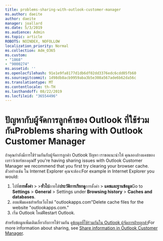 ```yaml
---
title: problems-sharing-with-outlook-customer-manager
ms.author: daeite
author: daeite
manager: joallard
ms.date: 5/3/2019
ms.audience: Admin
ms.topic: article
ROBOTS: NOINDEX, NOFOLLOW
localization_priority: Normal
ms.collection: Adm_O365
ms.custom:
- "1868"
- "9000274"
ms.assetid: ''
ms.openlocfilehash: 91e1e9fa8177d1db6df02dd3376edc6cdd05fb60
ms.sourcegitcommit: 1d98db8acb9959aba3b5e308a567ade6b62da56c
ms.translationtype: MT
ms.contentlocale: th-TH
ms.lasthandoff: 08/22/2019
ms.locfileid: "36554496"
---
```

# <a name="problems-sharing-with-outlook-customer-manager"></a><span data-ttu-id="cec67-102">ปัญหากับผู้จัดการลูกค้าของ Outlook ที่ใช้ร่วมกัน</span><span class="sxs-lookup"><span data-stu-id="cec67-102">Problems sharing with Outlook Customer Manager</span></span>

<span data-ttu-id="cec67-103">ถ้าคุณกำลังมีการใช้ร่วมกันกับผู้จัดการลูกค้า Outlook ปัญหา เราขอแนะนำให้ คุณลองล้างแคชของเบราว์เซอร์ของคุณ</span><span class="sxs-lookup"><span data-stu-id="cec67-103">If you're having sharing issues with Outlook Customer Manager we recommend that you first try clearing your browser cache.</span></span> <span data-ttu-id="cec67-104">ตัวอย่างเช่น ใน Internet Explorer คุณจะต้อง:</span><span class="sxs-lookup"><span data-stu-id="cec67-104">For example in Internet Explorer you would:</span></span>

1. <span data-ttu-id="cec67-105">ไปที่**การตั้งค่า** > >**ทั่วไป**ภายใต้**ประวัติการเรียกดู**การตั้งค่า > **แคชและฐานข้อมูล**</span><span class="sxs-lookup"><span data-stu-id="cec67-105">Go to **Settings** > **General** > Settings under **Browsing history** > **Caches and databases**.</span></span>
2. <span data-ttu-id="cec67-106">ลบแฟ้มแคชสำหรับเว็บไซต์ "outlookapps.com"</span><span class="sxs-lookup"><span data-stu-id="cec67-106">Delete cache files for the website "outlookapps.com."</span></span>
3. <span data-ttu-id="cec67-107">เริ่ม Outlook ใหม่</span><span class="sxs-lookup"><span data-stu-id="cec67-107">Restart Outlook.</span></span>

<span data-ttu-id="cec67-108">สำหรับข้อมูลเพิ่มเติมเกี่ยวกับการใช้ร่วมกัน ดู[ข้อมูลที่ใช้ร่วมกันใน Outlook ผู้จัดการฝ่ายลูกค้า](https://support.office.com/article/4f26cc69-67da-4cd5-b344-02d1a4799310%20)</span><span class="sxs-lookup"><span data-stu-id="cec67-108">For more information about sharing, see [Share information in Outlook Customer Manager](https://support.office.com/article/4f26cc69-67da-4cd5-b344-02d1a4799310%20).</span></span>